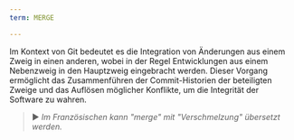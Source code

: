 ```yaml
---
term: MERGE

---
```

Im Kontext von Git bedeutet es die Integration von Änderungen aus einem Zweig in einen anderen, wobei in der Regel Entwicklungen aus einem Nebenzweig in den Hauptzweig eingebracht werden. Dieser Vorgang ermöglicht das Zusammenführen der Commit-Historien der beteiligten Zweige und das Auflösen möglicher Konflikte, um die Integrität der Software zu wahren.

> ► *Im Französischen kann "merge" mit "Verschmelzung" übersetzt werden.*